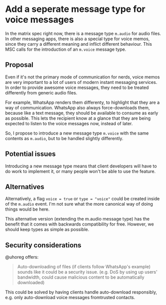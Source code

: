 # Add a seperate message type for voice messages

In the matrix spec right now, there is a message type `m.audio` for audio files.
In other messaging apps, there is also a special type for voice memos, since they carry a different meaning and inflict different behaviour.
This MSC calls for the introduction of an `m.voice` message type.


## Proposal

Even if it's not the primary mode of communication for nerds,
voice memos are very important to a lot of users of modern instant messaging services.
In order to provide awesome voice messages, they need to be treated differently from generic audio files.

For example, WhatsApp renders them differenty, to highlight that they are a way of communication.
WhatsApp also always force-downloads them, because like a text message, they should be available to consume as early as possible.
This lets the recipient know at a glance that they are being expected to listen to the voice messages now,
instead of later.

So, I propose to introduce a new message type `m.voice` with the same contents as `m.audio`, but to be handled slightly differently.

## Potential issues

Introducing a new message type means that client developers will have to do work to implement it,
or many people won't be able to use the feature.

## Alternatives

Alternatively, a flag `voice = true` or `type = "voice"` could be created inside of the `m.audio` event.
I'm not sure what the more canonical way of doing things would be here.

This alternative version (extending the m.audio message type) has the benefit
that it comes with backwards compatibility for free. However, we should keep
types as simple as possible.

## Security considerations

@uhoreg offers:
> Auto-downloading of files (if clients follow WhatsApp's example) sounds
like it could be a security issue. (e.g. DoS by using up users' bandwidth,
could cause malicious content to be automatically downloaded)

This could be solved by having clients handle auto-download responsibly,
e.g. only auto-download voice messages fromtrusted contacts.
